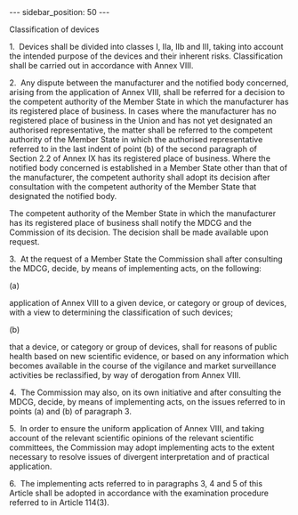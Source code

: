 
<meta data-rh="true" name="docsearch:language" content="en">
<meta data-rh="true" name="docsearch:version" content="current">
<meta data-rh="true" name="docsearch:docusaurus_tag" content="docs-default-current">
        ---
sidebar_position: 50
---
           <p class="stitle-article-norm">Classification of devices</p>
   <p class="norm">1.&nbsp;&nbsp;Devices shall be divided into classes 
I, IIa, IIb and III, taking into account the intended purpose of the 
devices and their inherent risks. Classification shall be carried out in
 accordance with Annex&nbsp;VIII.</p>
   <p class="norm">2.&nbsp;&nbsp;Any dispute between the manufacturer 
and the notified body concerned, arising from the application of 
Annex&nbsp;VIII, shall be referred for a decision to the competent 
authority of the Member&nbsp;State in which the manufacturer has its 
registered place of business. In cases where the manufacturer has no 
registered place of business in the Union and has not yet designated an 
authorised representative, the matter shall be referred to the competent
 authority of the Member&nbsp;State in which the authorised 
representative referred to in the last indent of point&nbsp;(b) of the 
second paragraph&nbsp;of Section&nbsp;2.2 of Annex&nbsp;IX has its 
registered place of business. Where the notified body concerned is 
established in a Member&nbsp;State other than that of the manufacturer, 
the competent authority shall adopt its decision after consultation with
 the competent authority of the Member&nbsp;State that designated the 
notified body.</p>
   <p class="norm">The competent authority of the Member&nbsp;State in 
which the manufacturer has its registered place of business shall notify
 the MDCG and the Commission of its decision. The decision shall be made
 available upon request.</p>
   <p class="norm">3.&nbsp;&nbsp;At the request of a Member&nbsp;State 
the Commission shall after consulting the MDCG, decide, by means of 
implementing acts, on the following:</p>
   <div class="grid-container grid-list">
      <div class="list grid-list-column-1">
         <span>(a)&nbsp;</span>
      </div>
      <div class="grid-list-column-2">
         <p class="norm">application of Annex&nbsp;VIII to a given 
device, or category or group of devices, with a view to determining the 
classification of such devices;</p>
      </div>
   </div>
   <div class="grid-container grid-list">
      <div class="list grid-list-column-1">
         <span>(b)&nbsp;</span>
      </div>
      <div class="grid-list-column-2">
         <p class="norm">that a device, or category or group of devices,
 shall for reasons of public health based on new scientific evidence, or
 based on any information which becomes available in the course of the 
vigilance and market surveillance activities be reclassified, by way of 
derogation from Annex&nbsp;VIII.</p>
      </div>
   </div>
   <p class="norm">4.&nbsp;&nbsp;The Commission may also, on its own 
initiative and after consulting the MDCG, decide, by means of 
implementing acts, on the issues referred to in points (a) and (b) of 
paragraph&nbsp;3.</p>
   <p class="norm">5.&nbsp;&nbsp;In order to ensure the uniform 
application of Annex&nbsp;VIII, and taking account of the relevant 
scientific opinions of the relevant scientific committees, the 
Commission may adopt implementing acts to the extent necessary to 
resolve issues of divergent interpretation and of practical application.</p>
   <p class="norm">6.&nbsp;&nbsp;The implementing acts referred to in 
paragraphs 3, 4 and 5 of this Article&nbsp;shall be adopted in 
accordance with the examination procedure referred to in 
Article&nbsp;114(3).</p>
   <p>
      
      
   </p>
   
